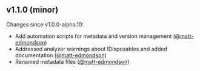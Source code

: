 ## v1.1.0 (minor)

Changes since v1.0.0-alpha.10:

- Add automation scripts for metadata and version management ([@matt-edmondson](https://github.com/matt-edmondson))
- Addressed analyzer warnings about IDisposables and added documentation ([@matt-edmondson](https://github.com/matt-edmondson))
- Renamed metadata files ([@matt-edmondson](https://github.com/matt-edmondson))


